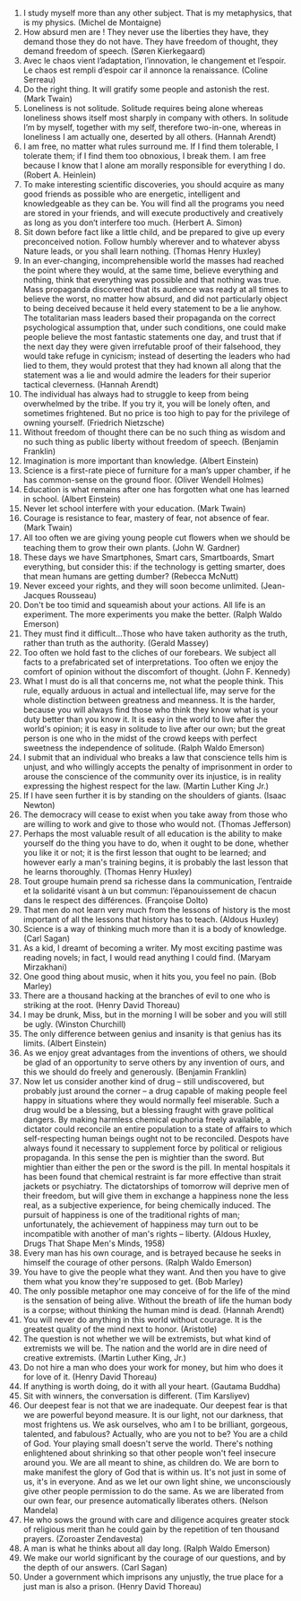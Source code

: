 1. I study myself more than any other subject. That is my metaphysics, that is my physics. (Michel de Montaigne)
5. How absurd men are ! They never use the liberties they have, they demand those they do not have. They have freedom of thought, they demand freedom of speech. (Søren Kierkegaard)
6. Avec le chaos vient l’adaptation, l’innovation, le changement et l’espoir. Le chaos est rempli d’espoir car il annonce la renaissance. (Coline Serreau)
7. Do the right thing. It will gratify some people and astonish the rest. (Mark Twain)
8. Loneliness is not solitude. Solitude requires being alone whereas loneliness shows itself most sharply in company with others. In solitude I’m by myself, together with my self, therefore two-in-one, whereas in loneliness I am actually one, deserted by all others. (Hannah Arendt)
9. I am free, no matter what rules surround me. If I find them tolerable, I tolerate them; if I find them too obnoxious, I break them. I am free because I know that I alone am morally responsible for everything I do. (Robert A. Heinlein)
11. To make interesting scientific discoveries, you should acquire as many good friends as possible who are energetic, intelligent and knowledgeable as they can be. You will find all the programs you need are stored in your friends, and will execute productively and creatively as long as you don’t interfere too much. (Herbert A. Simon)
12. Sit down before fact like a little child, and be prepared to give up every preconceived notion. Follow humbly wherever and to whatever abyss Nature leads, or you shall learn nothing. (Thomas Henry Huxley)
13. In an ever-changing, incomprehensible world the masses had reached the point where they would, at the same time, believe everything and nothing, think that everything was possible and that nothing was true. Mass propaganda discovered that its audience was ready at all times to believe the worst, no matter how absurd, and did not particularly object to being deceived because it held every statement to be a lie anyhow. The totalitarian mass leaders based their propaganda on the correct psychological assumption that, under such conditions, one could make people believe the most fantastic statements one day, and trust that if the next day they were given irrefutable proof of their falsehood, they would take refuge in cynicism; instead of deserting the leaders who had lied to them, they would protest that they had known all along that the statement was a lie and would admire the leaders for their superior tactical cleverness. (Hannah Arendt)
14. The individual has always had to struggle to keep from being overwhelmed by the tribe. If you try it, you will be lonely often, and sometimes frightened. But no price is too high to pay for the privilege of owning yourself. (Friedrich Nietzsche) 
15. Without freedom of thought there can be no such thing as wisdom and no such thing as public liberty without freedom of speech. (Benjamin Franklin)
16. Imagination is more important than knowledge. (Albert Einstein)
17. Science is a first-rate piece of furniture for a man’s upper chamber, if he has common-sense on the ground floor. (Oliver Wendell Holmes)
18. Education is what remains after one has forgotten what one has learned in school. (Albert Einstein)
19. Never let school interfere with your education. (Mark Twain)
20. Courage is resistance to fear, mastery of fear, not absence of fear. (Mark Twain) 
21. All too often we are giving young people cut ﬂowers when we should be teaching them to grow their own plants. (John W. Gardner)
22. These days we have Smartphones, Smart cars, Smartboards, Smart everything, but consider this: if the technology is getting smarter, does that mean humans are getting dumber? (Rebecca McNutt)
23. Never exceed your rights, and they will soon become unlimited. (Jean-Jacques Rousseau)
24. Don't be too timid and squeamish about your actions. All life is an experiment. The more experiments you make the better. (Ralph Waldo Emerson)
25. They must find it difficult...Those who have taken authority as the truth, rather than truth as the authority. (Gerald Massey)
26. Too often we hold fast to the cliches of our forebears. We subject all facts to a prefabricated set of interpretations. Too often we enjoy the comfort of opinion without the discomfort of thought. (John F. Kennedy)
28. What I must do is all that concerns me, not what the people think. This rule, equally arduous in actual and intellectual life, may serve for the whole distinction between greatness and meanness. It is the harder, because you will always find those who think they know what is your duty better than you know it. It is easy in the world to live after the world's opinion; it is easy in solitude to live after our own; but the great person is one who in the midst of the crowd keeps with perfect sweetness the independence of solitude. (Ralph Waldo Emerson)
29. I submit that an individual who breaks a law that conscience tells him is unjust, and who willingly accepts the penalty of imprisonment in order to arouse the conscience of the community over its injustice, is in reality expressing the highest respect for the law. (Martin Luther King Jr.)
30. If I have seen further it is by standing on the shoulders of giants. (Isaac Newton)
31. The democracy will cease to exist when you take away from those who are willing to work and give to those who would not. (Thomas Jefferson)
32. Perhaps the most valuable result of all education is the ability to make yourself do the thing you have to do, when it ought to be done, whether you like it or not; it is the first lesson that ought to be learned; and however early a man's training begins, it is probably the last lesson that he learns thoroughly. (Thomas Henry Huxley)
33. Tout groupe humain prend sa richesse dans la communication, l’entraide et la solidarité visant à un but commun: l’épanouissement de chacun dans le respect des différences. (Françoise Dolto)
34. That men do not learn very much from the lessons of history is the most important of all the lessons that history has to teach. (Aldous Huxley)
35. Science is a way of thinking much more than it is a body of knowledge. (Carl Sagan)
36. As a kid, I dreamt of becoming a writer. My most exciting pastime was reading novels; in fact, I would read anything I could find. (Maryam Mirzakhani)
37. One good thing about music, when it hits you, you feel no pain. (Bob Marley)
38. There are a thousand hacking at the branches of evil to one who is striking at the root. (Henry David Thoreau)
39. I may be drunk, Miss, but in the morning I will be sober and you will still be ugly. (Winston Churchill)
40. The only difference between genius and insanity is that genius has its limits. (Albert Einstein)
42. As we enjoy great advantages from the inventions of others, we should be glad of an opportunity to serve others by any invention of ours, and this we should do freely and generously. (Benjamin Franklin)
41. Now let us consider another kind of drug – still undiscovered, but probably just around the corner – a drug capable of making people feel happy in situations where they would normally feel miserable. Such a drug would be a blessing, but a blessing fraught with grave political dangers. By making harmless chemical euphoria freely available, a dictator could reconcile an entire population to a state of affairs to which self-respecting human beings ought not to be reconciled. Despots have always found it necessary to supplement force by political or religious propaganda. In this sense the pen is mightier than the sword. But mightier than either the pen or the sword is the pill. In mental hospitals it has been found that chemical restraint is far more effective than strait jackets or psychiatry. The dictatorships of tomorrow will deprive men of their freedom, but will give them in exchange a happiness none the less real, as a subjective experience, for being chemically induced. The pursuit of happiness is one of the traditional rights of man; unfortunately, the achievement of happiness may turn out to be incompatible with another of man's rights – liberty. (Aldous Huxley, Drugs That Shape Men's Minds, 1958)
43. Every man has his own courage, and is betrayed because he seeks in himself the courage of other persons. (Ralph Waldo Emerson) 
44. You have to give the people what they want. And then you have to give them what you know they're supposed to get. (Bob Marley)
45. The only possible metaphor one may conceive of for the life of the mind is the sensation of being alive. Without the breath of life the human body is a corpse; without thinking the human mind is dead. (Hannah Arendt)
46. You will never do anything in this world without courage. It is the greatest quality of the mind next to honor. (Aristotle)
47. The question is not whether we will be extremists, but what kind of extremists we will be. The nation and the world are in dire need of creative extremists. (Martin Luther King, Jr.)
48. Do not hire a man who does your work for money, but him who does it for love of it. (Henry David Thoreau)
49. If anything is worth doing, do it with all your heart. (Gautama Buddha)
50. Sit with winners, the conversation is different. (Tim Karsliyev)
51. Our deepest fear is not that we are inadequate. Our deepest fear is that we are powerful beyond measure. It is our light, not our darkness, that most frightens us. We ask ourselves, who am I to be brilliant, gorgeous, talented, and fabulous? Actually, who are you not to be? You are a child of God. Your playing small doesn't serve the world. There's nothing enlightened about shrinking so that other people won't feel insecure around you. We are all meant to shine, as children do. We are born to make manifest the glory of God that is within us. It's not just in some of us, it's in everyone. And as we let our own light shine, we unconsciously give other people permission to do the same. As we are liberated from our own fear, our presence automatically liberates others. (Nelson Mandela)
52. He who sows the ground with care and diligence acquires greater stock of religious merit than he could gain by the repetition of ten thousand prayers. (Zoroaster Zendavesta)
53. A man is what he thinks about all day long. (Ralph Waldo Emerson)
54. We make our world significant by the courage of our questions, and by the depth of our answers. (Carl Sagan)
55. Under a government which imprisons any unjustly, the true place for a just man is also a prison. (Henry David Thoreau)
